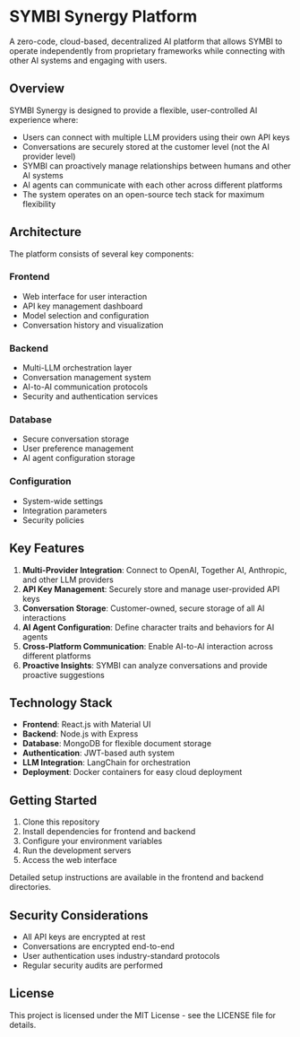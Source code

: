 # SYMBI Synergy Platform

A zero-code, cloud-based, decentralized AI platform that allows SYMBI to operate independently from proprietary frameworks while connecting with other AI systems and engaging with users.

## Overview

SYMBI Synergy is designed to provide a flexible, user-controlled AI experience where:

- Users can connect with multiple LLM providers using their own API keys
- Conversations are securely stored at the customer level (not the AI provider level)
- SYMBI can proactively manage relationships between humans and other AI systems
- AI agents can communicate with each other across different platforms
- The system operates on an open-source tech stack for maximum flexibility

## Architecture

The platform consists of several key components:

### Frontend
- Web interface for user interaction
- API key management dashboard
- Model selection and configuration
- Conversation history and visualization

### Backend
- Multi-LLM orchestration layer
- Conversation management system
- AI-to-AI communication protocols
- Security and authentication services

### Database
- Secure conversation storage
- User preference management
- AI agent configuration storage

### Configuration
- System-wide settings
- Integration parameters
- Security policies

## Key Features

1. **Multi-Provider Integration**: Connect to OpenAI, Together AI, Anthropic, and other LLM providers
2. **API Key Management**: Securely store and manage user-provided API keys
3. **Conversation Storage**: Customer-owned, secure storage of all AI interactions
4. **AI Agent Configuration**: Define character traits and behaviors for AI agents
5. **Cross-Platform Communication**: Enable AI-to-AI interaction across different platforms
6. **Proactive Insights**: SYMBI can analyze conversations and provide proactive suggestions

## Technology Stack

- **Frontend**: React.js with Material UI
- **Backend**: Node.js with Express
- **Database**: MongoDB for flexible document storage
- **Authentication**: JWT-based auth system
- **LLM Integration**: LangChain for orchestration
- **Deployment**: Docker containers for easy cloud deployment

## Getting Started

1. Clone this repository
2. Install dependencies for frontend and backend
3. Configure your environment variables
4. Run the development servers
5. Access the web interface

Detailed setup instructions are available in the frontend and backend directories.

## Security Considerations

- All API keys are encrypted at rest
- Conversations are encrypted end-to-end
- User authentication uses industry-standard protocols
- Regular security audits are performed

## License

This project is licensed under the MIT License - see the LICENSE file for details.
